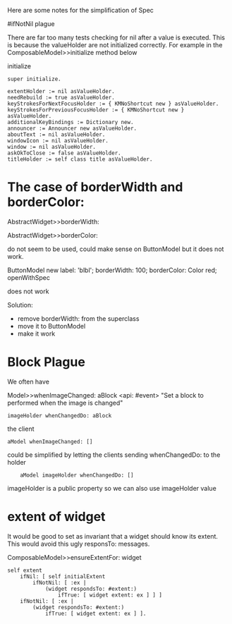  Here are some notes for the simplification of Spec

#ifNotNil plague

There are far too many tests checking for nil after a value is executed. This is because the valueHolder are not initialized correctly. For example in the ComposableModel>>initialize method below

initialize

	super initialize.

	extentHolder := nil asValueHolder.
	needRebuild := true asValueHolder.
	keyStrokesForNextFocusHolder := { KMNoShortcut new } asValueHolder.
	keyStrokesForPreviousFocusHolder := { KMNoShortcut new } asValueHolder.
	additionalKeyBindings := Dictionary new.
	announcer := Announcer new asValueHolder.
	aboutText := nil asValueHolder.
	windowIcon := nil asValueHolder.
	window := nil asValueHolder.
	askOkToClose := false asValueHolder.
	titleHolder := self class title asValueHolder.


# The case of borderWidth and borderColor:
AbstractWidget>>borderWidth: 

AbstractWidget>>borderColor: 

do not seem to be used, could make sense on ButtonModel but it does not work.

ButtonModel new 
	label: 'blbl';
	borderWidth: 100;
	borderColor: Color red;
	openWithSpec
	
does not work

Solution:
- remove borderWidth: from the superclass
- move it to ButtonModel
- make it work


# Block Plague
We often have 

Model>>whenImageChanged: aBlock
	<api: #event>
	"Set a block to performed when the image is changed"
	
	imageHolder whenChangedDo: aBlock

the client 
	
	aModel whenImageChanged: []


could be simplified by letting the clients sending whenChangedDo: to the holder 	

		aModel imageHolder whenChangedDo: []
		
imageHolder is a public property so we can also use imageHolder value


# extent of widget
It would be good to set as invariant that a widget should know its extent. This would avoid this ugly responsTo: messages.

ComposableModel>>ensureExtentFor: widget

	self extent
		ifNil: [ self initialExtent
			ifNotNil: [ :ex | 
				(widget respondsTo: #extent:)
					ifTrue: [ widget extent: ex ] ] ]
		ifNotNil: [ :ex | 
			(widget respondsTo: #extent:)
				ifTrue: [ widget extent: ex ] ].

